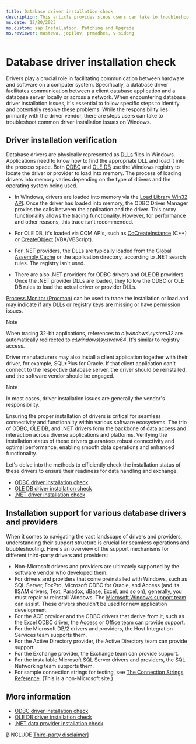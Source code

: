 ```yaml
---
title: Database driver installation check
description: This article provides steps users can take to troubleshoot common driver installation issues on Windows.
ms.date: 12/20/2023
ms.custom: sap:Installation, Patching and Upgrade
ms.reviewer: mastewa, jopilov, prmadhes, v-sidong
---
```

# Database driver installation check

Drivers play a crucial role in facilitating communication between hardware and software on a computer system. Specifically, a database driver facilitates communication between a client database application and a database server locally or across a network. When encountering database driver installation issues, it's essential to follow specific steps to identify and potentially resolve these problems. While the responsibility lies primarily with the driver vendor, there are steps users can take to troubleshoot common driver installation issues on Windows.

## Driver installation verification

Database drivers are physically represented as [DLLs](/troubleshoot/windows-client/deployment/dynamic-link-library) files in Windows. Applications need to know how to find the appropriate DLL and load it into the process space. Both [ODBC](/sql/odbc/reference/odbc-overview) and [OLE DB](/cpp/data/oledb/ole-db-programming-overview) use the Windows registry to locate the driver or provider to load into memory. The process of loading drivers into memory varies depending on the type of drivers and the operating system being used.

- In Windows, drivers are loaded into memory via the [Load Library Win32 API](/windows/win32/api/libloaderapi/nf-libloaderapi-loadlibrarya). Once the driver has loaded into memory, the ODBC Driver Manager proxies the calls between the application and the driver. This proxy functionality allows the tracing functionality. However, for performance and other reasons, this trace isn't recommended.

- For OLE DB, it's loaded via COM APIs, such as [CoCreateInstance](/windows/win32/api/combaseapi/nf-combaseapi-cocreateinstance) (C++) or [CreateObject](/office/vba/language/reference/user-interface-help/createobject-function) (VBA/VBScript).

- For .NET providers, the DLLs are typically loaded from the [Global Assembly Cache](/dotnet/framework/app-domains/gac) or the application directory, according to .NET search rules. The registry isn't used.

- There are also .NET providers for ODBC drivers and OLE DB providers. Once the .NET provider DLLs are loaded, they follow the ODBC or OLE DB rules to load the actual driver or provider DLLs.

[Process Monitor (Procmon)](/sysinternals/downloads/procmon) can be used to trace the installation or load and may indicate if any DLLs or registry keys are missing or have permission issues.

> [!NOTE]
> When tracing 32-bit applications, references to *c:\windows\system32* are automatically redirected to *c:\windows\syswow64*. It's similar to registry access.

Driver manufacturers may also install a client application together with their driver, for example, SQL*Plus for Oracle. If that client application can't connect to the respective database server, the driver should be reinstalled, and the software vendor should be engaged.

> [!NOTE]
> In most cases, driver installation issues are generally the vendor's responsibility.

Ensuring the proper installation of drivers is critical for seamless connectivity and functionality within various software ecosystems. The trio of ODBC, OLE DB, and .NET drivers form the backbone of data access and interaction across diverse applications and platforms. Verifying the installation status of these drivers guarantees robust connectivity and optimal performance, enabling smooth data operations and enhanced functionality.

Let's delve into the methods to efficiently check the installation status of these drivers to ensure their readiness for data handling and exchange.

- [ODBC driver installation check](odbc-driver-install-checking.md)
- [OLE DB driver installation check](oledb-driver-install-check.md)
- [.NET driver installation check](net-driver-install-check.md)

## Installation support for various database drivers and providers

When it comes to navigating the vast landscape of drivers and providers, understanding their support structure is crucial for seamless operations and troubleshooting. Here's an overview of the support mechanisms for different third-party drivers and providers:

- Non-Microsoft drivers and providers are ultimately supported by the software vendor who developed them.
- For drivers and providers that come preinstalled with Windows, such as SQL Server, FoxPro, Microsoft ODBC for Oracle, and Access (and its IISAM drivers, Text, Paradox, dBase, Excel, and so on), generally, you must repair or reinstall Windows. The [Microsoft Windows support team](https://support.microsoft.com/contactus#!) can assist. These drivers shouldn't be used for new application development.
- For the ACE provider and the ODBC drivers that derive from it, such as the Excel ODBC driver, the [Access or Office team](https://support.microsoft.com/contactus#!) can provide support.
- For the Microsoft DB/2 drivers and providers, the Host Integration Services team supports them.
- For the Active Directory provider, the Active Directory team can provide support.
- For the Exchange provider, the Exchange team can provide support.
- For the installable Microsoft SQL Server drivers and providers, the SQL Networking team supports them.
- For sample connection strings for testing, see [The Connection Strings Reference](https://www.connectionstrings.com/). (This is a non-Microsoft site.)

## More information

- [ODBC driver installation check](odbc-driver-install-checking.md)
- [OLE DB driver installation check](oledb-driver-install-check.md)
- [.NET data provider installation check](net-driver-install-check.md)

[!INCLUDE [Third-party disclaimer](../../../../includes/third-party-disclaimer.md)]
